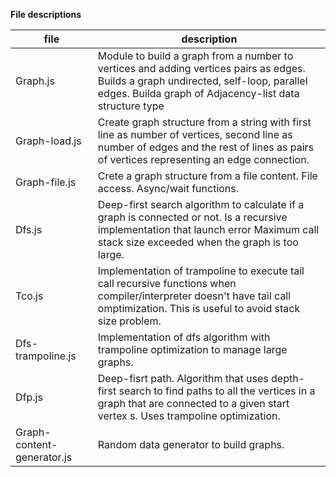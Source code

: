 **File descriptions**

file | description
-----|-------------------
Graph.js|Module to build a graph from a number to vertices and adding vertices pairs as edges. Builds a graph undirected, self-loop, parallel edges. Builda graph of Adjacency-list data structure type
Graph-load.js|Create graph structure from a string with first line as number of vertices, second line as number of edges and the rest of lines as pairs of vertices representing an edge connection.
Graph-file.js|Crete a graph structure from a file content. File access. Async/wait functions.
Dfs.js|Deep-first search algorithm to calculate if a graph is connected or not. Is a recursive implementation that launch error Maximum call stack size exceeded when the graph is too large.
Tco.js|Implementation of trampoline to execute tail call recursive functions when compiler/interpreter doesn't have tail call omptimization. This is useful to avoid stack size problem.
Dfs-trampoline.js|Implementation of dfs algorithm with trampoline optimization to manage large graphs.
Dfp.js|Deep-fisrt path. Algorithm that uses depth-first search to find paths to all the vertices in a graph that are connected to a given start vertex s. Uses trampoline optimization.
Graph-content-generator.js|Random data generator to build graphs.

